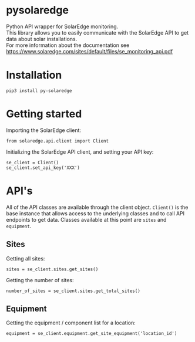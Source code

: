 # pysolaredge
Python API wrapper for SolarEdge monitoring.<br/>
This library allows you to easily communicate with the SolarEdge API to get data about solar installations.<br/>
For more information about the documentation see https://www.solaredge.com/sites/default/files/se_monitoring_api.pdf

# Installation
```
pip3 install py-solaredge
```

# Getting started
Importing the SolarEdge client:
```
from solaredge.api.client import Client
```

Initializing the SolarEdge API client, and setting your API key:
```
se_client = Client()
se_client.set_api_key('XXX')
```
# API's
All of the API classes are available through the client object. `Client()` is the base instance that allows access to the underlying classes and to call API endpoints to get data.
Classes available at this point are `sites` and `equipment`.

## Sites
Getting all sites:
```
sites = se_client.sites.get_sites()
```

Getting the number of sites:
```
number_of_sites = se_client.sites.get_total_sites()
```

## Equipment
Getting the equipment / component list for a location:
```
equipment = se_client.equipment.get_site_equipment('location_id')
```
